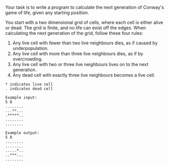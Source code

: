 Your task is to write a program to calculate the next generation of Conway's game of life, given any starting position.

You start with a two dimensional grid of cells, where each cell is either alive or dead. The grid is finite, and no life can exist off the edges. When calculating the next generation of the grid, follow these four rules:

1. Any live cell with fewer than two live neighbours dies, as if caused by underpopulation.
2. Any live cell with more than three live neighbours dies, as if by overcrowding.
3. Any live cell with two or three live neighbours lives on to the next generation.
4. Any dead cell with exactly three live neighbours becomes a live cell.

```
* indicates live cell
. indicates dead cell

Example input:
5 8
........
...**...
.*****..
........
........

Example output:
5 8
........
........
.....*..
..***...
........
```
